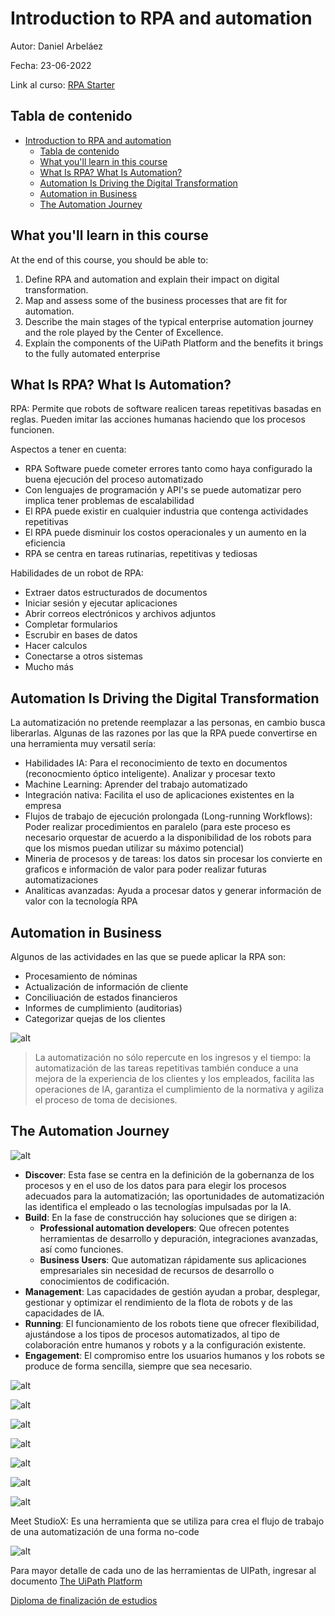 # Introduction to RPA and automation

Autor: Daniel Arbeláez

Fecha: 23-06-2022

Link al curso: [RPA Starter](https://academy.uipath.com/learning-plans/rpa-starter)

## Tabla de contenido

- [Introduction to RPA and automation](#introduction-to-rpa-and-automation)
  - [Tabla de contenido](#tabla-de-contenido)
  - [What you'll learn in this course](#what-youll-learn-in-this-course)
  - [What Is RPA? What Is Automation?](#what-is-rpa-what-is-automation)
  - [Automation Is Driving the Digital Transformation](#automation-is-driving-the-digital-transformation)
  - [Automation in Business](#automation-in-business)
  - [The Automation Journey](#the-automation-journey)

## What you'll learn in this course

At the end of this course, you should be able to:

1. Define RPA and automation and explain their impact on digital transformation.
2. Map and assess some of the business processes that are fit for automation.
3. Describe the main stages of the typical enterprise automation journey and the role played by the Center of Excellence.
4. Explain the components of the UiPath Platform and the benefits it brings to the fully automated enterprise

## What Is RPA? What Is Automation?

RPA: Permite que robots de software realicen tareas repetitivas basadas en reglas. Pueden imitar las acciones humanas haciendo que los procesos funcionen.

Aspectos a tener en cuenta:

- RPA Software puede cometer errores tanto como haya configurado la buena ejecución del proceso automatizado
- Con lenguajes de programación y API's se puede automatizar pero implica tener problemas de escalabilidad
- El RPA puede existir en cualquier industria que contenga actividades repetitivas
- El RPA puede disminuir los costos operacionales y un aumento en la eficiencia
- RPA se centra en tareas rutinarias, repetitivas y tediosas

Habilidades de un robot de RPA:

- Extraer datos estructurados de documentos
- Iniciar sesión y ejecutar aplicaciones
- Abrir correos electrónicos y archivos adjuntos
- Completar formularios
- Escrubir en bases de datos
- Hacer calculos
- Conectarse a otros sistemas
- Mucho más

## Automation Is Driving the Digital Transformation

La automatización no pretende reemplazar a las personas, en cambio busca liberarlas. Algunas de las razones por las que la RPA puede convertirse en una herramienta muy versatil sería:

- Habilidades IA: Para el reconocimiento de texto en documentos (reconocmiento óptico inteligente). Analizar y procesar texto
- Machine Learning: Aprender del trabajo automatizado
- Integración nativa: Facilita el uso de aplicaciones existentes en la empresa
- Flujos de trabajo de ejecución prolongada (Long-running Workflows): Poder realizar procedimientos en paralelo (para este proceso es necesario orquestar de acuerdo a la disponibilidad de los robots para que los mismos puedan utilizar su máximo potencial)
- Mineria de procesos y de tareas: los datos sin procesar los convierte en graficos e información de valor para poder realizar futuras automatizaciones
- Analiticas avanzadas: Ayuda a procesar datos y generar información de valor con la tecnología RPA

## Automation in Business

Algunos de las actividades en las que se puede aplicar la RPA son:

- Procesamiento de nóminas
- Actualización de información de cliente
- Conciliuación de estados financieros
- Informes de cumplimiento (auditorias)
- Categorizar quejas de los clientes

![alt](assets/RPA_Industries.JPG)

> La automatización no sólo repercute en los ingresos y el tiempo: la automatización de las tareas repetitivas también conduce a una mejora de la experiencia de los clientes y los empleados, facilita las operaciones de IA, garantiza el cumplimiento de la normativa y agiliza el proceso de toma de decisiones.

## The Automation Journey

![alt](assets/RPA__AppsJourney.JPG)

- **Discover**: Esta fase se centra en la definición de la gobernanza de los procesos y en el uso de los datos para para elegir los procesos adecuados para la automatización; las oportunidades de automatización las identifica el empleado o las tecnologías impulsadas por la IA.
- **Build**: En la fase de construcción hay soluciones que se dirigen a:
  - **Professional automation developers**: Que ofrecen potentes herramientas de desarrollo y depuración, integraciones avanzadas, así como funciones.
  - **Business Users**: Que automatizan rápidamente sus aplicaciones empresariales sin necesidad de recursos de desarrollo o conocimientos de codificación.
- **Management**: Las capacidades de gestión ayudan a probar, desplegar, gestionar y optimizar el rendimiento de la flota de robots y de las capacidades de IA.
- **Running**: El funcionamiento de los robots tiene que ofrecer flexibilidad, ajustándose a los tipos de procesos automatizados, al tipo de colaboración entre humanos y robots y a la configuración existente.
- **Engagement**: El compromiso entre los usuarios humanos y los robots se produce de forma sencilla, siempre que sea necesario.

![alt](assets/RPA_Lifecycle.JPG)

![alt](assets/Lifecycle_Ceo_1.JPG)

![alt](assets/Lifecycle_Ceo_2.JPG)

![alt](assets/Lifecycle_RPA_Developer.JPG)

![alt](assets/Lifecycle_IT_Operations.JPG)

![alt](assets/Lifecycle_Automation_Users.JPG)

![alt](assets/Lifecycle_Process_Analysts.JPG)

Meet StudioX: Es una herramienta que se utiliza para crea el flujo de trabajo de una automatización de una forma no-code

![alt](assets/RPA_PlanningWheel.JPG)

Para mayor detalle de cada uno de las herramientas de UIPath, ingresar al documento [The UiPath Platform](assets/The_UiPath_Platform.pdf)

[Diploma de finalización de estudios](assets/LearningPath_Certificate_06302022122608768.pdf)
